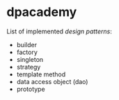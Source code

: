 # dpacademy
List of implemented _design patterns_:
* builder
* factory
* singleton
* strategy
* template method
* data access object (dao)
* prototype

